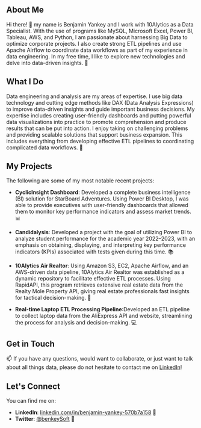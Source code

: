 ## About Me
Hi there! 👋 my name is Benjamin Yankey and I work with 10Alytics as a Data Specialist. With the use of programs like MySQL, Microsoft Excel, Power BI, Tableau, AWS, and Python, I am passionate about harnessing Big Data to optimize corporate projects. I also create strong ETL pipelines and use Apache Airflow to coordinate data workflows as part of my experience in data engineering. In my free time, I like to explore new technologies and delve into data-driven insights. 🚀

## What I Do
Data engineering and analysis are my areas of expertise. I use big data technology and cutting edge methods like DAX (Data Analysis Expressions) to improve data-driven insights and guide important business decisions. My expertise includes creating user-friendly dashboards and putting powerful data visualizations into practice to promote comprehension and produce results that can be put into action. I enjoy taking on challenging problems and providing scalable solutions that support business expansion. This includes everything from developing effective ETL pipelines to coordinating complicated data workflows. 💼

## My Projects
The following are some of my most notable recent projects:

- **CyclicInsight Dashboard**: Developed a complete business intelligence (BI) solution for StarBoard Adventures. Using Power BI Desktop, I was able to provide executives with user-friendly dashboards that allowed them to monitor key performance indicators and assess market trends. 📊

- **Candidalysis**: Developed a project with the goal of utilizing Power BI to analyze student performance for the academic year 2022–2023, with an emphasis on obtaining, displaying, and interpreting key performance indicators (KPIs) associated with tests given during this time. 📚

- **10Alytics Air Realtor**: Using Amazon S3, EC2, Apache Airflow, and an AWS-driven data pipeline, 10Alytics Air Realtor was established as a dynamic repository to facilitate effective ETL processes. Using RapidAPI, this program retrieves extensive real estate data from the Realty Mole Property API, giving real estate professionals fast insights for tactical decision-making. 🏡

- **Real-time Laptop ETL Processing Pipeline**:Developed an ETL pipeline to collect laptop data from the AliExpress API and website, streamlining the process for analysis and decision-making. 💻

## Get in Touch
📫 If you have any questions, would want to collaborate, or just want to talk about all things data, please do not hesitate to contact me on [LinkedIn](linkedin.com/in/benjamin-yankey-570b7a158)!

## Let's Connect
You can find me on:

- **LinkedIn**: [linkedin.com/in/benjamin-yankey-570b7a158](linkedin.com/in/benjamin-yankey-570b7a158) 🔗
- **Twitter**: [@benkeySoft](https://twitter.com/benkeySoft) 🔗
